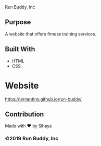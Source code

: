 Run Buddy, Inc

## Purpose
A website that offers firness training services.

## Built With
* HTML
* CSS

# Website
https://lernantino.github.io/run-buddy/

## Contribution
Made with &hearts; by Sihaya

### &#169;2019 Run Buddy, Inc
